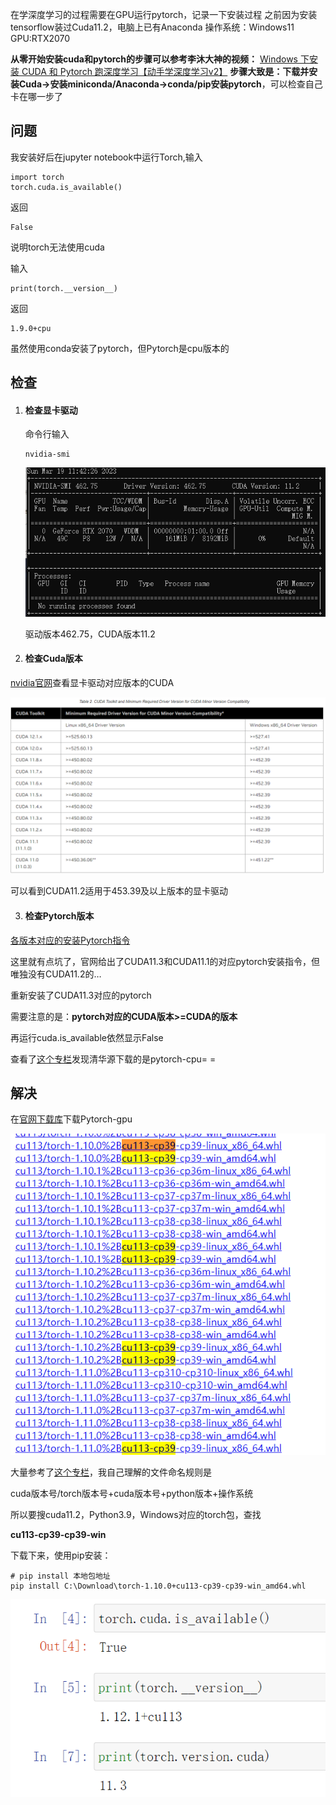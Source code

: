 在学深度学习的过程需要在GPU运行pytorch，记录一下安装过程
之前因为安装tensorflow装过Cuda11.2，电脑上已有Anaconda
操作系统：Windows11 GPU:RTX2070

**从零开始安装cuda和pytorch的步骤可以参考李沐大神的视频：**
[Windows 下安装 CUDA 和 Pytorch 跑深度学习【动手学深度学习v2】](https://www.bilibili.com/video/BV18K411w7Vs/)
**步骤大致是：下载并安装Cuda->安装miniconda/Anaconda->conda/pip安装pytorch**，可以检查自己卡在哪一步了

## 问题

我安装好后在jupyter notebook中运行Torch,输入
```
import torch
torch.cuda.is_available()
```
返回

```
False
```

说明torch无法使用cuda

输入

```
print(torch.__version__)
```

返回

```
1.9.0+cpu
```

虽然使用conda安装了pytorch，但Pytorch是cpu版本的

## 检查

1. #### 检查显卡驱动

   命令行输入

   ```
   nvidia-smi
   ```

   ![image-20230319120833477](img/image-20230319120833477.png)

   驱动版本462.75，CUDA版本11.2

2. #### 检查Cuda版本

[nvidia官网]()查看显卡驱动对应版本的CUDA

![image-20230319121006166](img/image-20230319121006166.png)

可以看到CUDA11.2适用于453.39及以上版本的显卡驱动

3. #### 检查Pytorch版本

[各版本对应的安装Pytorch指令](https://pytorch.org/)

这里就有点坑了，官网给出了CUDA11.3和CUDA11.1的对应pytorch安装指令，但唯独没有CUDA11.2的…

重新安装了CUDA11.3对应的pytorch

需要注意的是：**pytorch对应的CUDA版本>=CUDA的版本** 

再运行cuda.is_available依然显示False

查看了[这个专栏](https://zhuanlan.zhihu.com/p/424837529)发现清华源下载的是pytorch-cpu= =

## 解决

在[官网下载库](https://download.pytorch.org/whl/torch_stable.html)下载Pytorch-gpu

![image-20230319123424585](img/image-20230319123424585.png)

大量参考了[这个专栏](https://zhuanlan.zhihu.com/p/424837529)，我自己理解的文件命名规则是

cuda版本号/torch版本号+cuda版本号+python版本+操作系统

所以要搜cuda11.2，Python3.9，Windows对应的torch包，查找

**cu113-cp39-cp39-win**

下载下来，使用pip安装：

```
# pip install 本地包地址
pip install C:\Download\torch-1.10.0+cu113-cp39-cp39-win_amd64.whl
```

![image-20230320204644623](img/image-20230320204644623.png)
